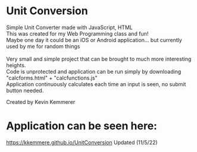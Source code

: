 # Unit Conversion
Simple Unit Converter made with JavaScript, HTML<br/>
This was created for my Web Programming class and fun!<br/>
Maybe one day it could be an iOS or Android application... but currently used by me for random things
<br/>
<br/>
Very small and simple project that can be brought to much more interesting heights.<br/>
Code is unprotected and application can be run simply by downloading "calcforms.html" + "calcfunctions.js"<br/>
Application continuously calculates each time an input is seen, no submit button needed.
<br/>

Created by Kevin Kemmerer
<br/>

# Application can be seen here: 
https://kkemmere.github.io/UnitConversion Updated (11/5/22)

<br/>
